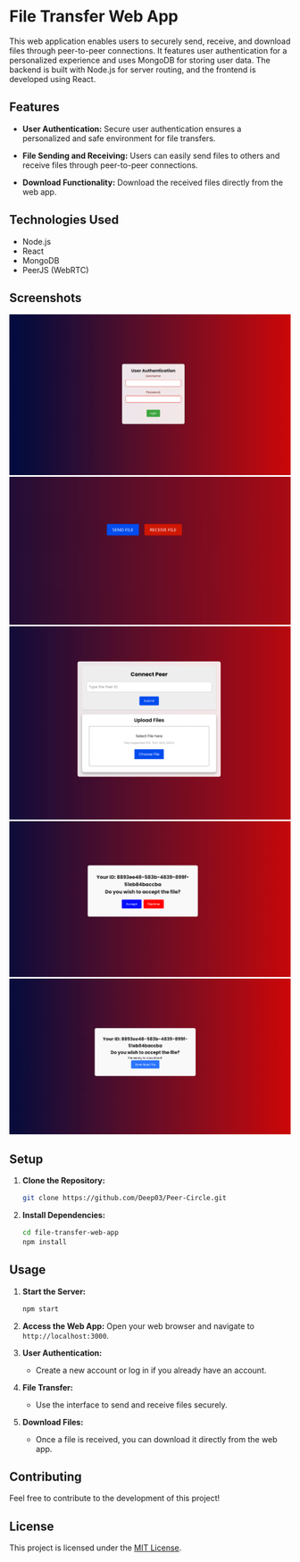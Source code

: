 # File Transfer Web App

This web application enables users to securely send, receive, and download files through peer-to-peer connections. It features user authentication for a personalized experience and uses MongoDB for storing user data. The backend is built with Node.js for server routing, and the frontend is developed using React.

## Features

- **User Authentication:** Secure user authentication ensures a personalized and safe environment for file transfers.

- **File Sending and Receiving:** Users can easily send files to others and receive files through peer-to-peer connections.

- **Download Functionality:** Download the received files directly from the web app.

## Technologies Used

- Node.js
- React
- MongoDB
- PeerJS (WebRTC)

## Screenshots

![Screenshot 1](screenshots/app1.png)
![Screenshot 2](screenshots/app2.png)
![Screenshot 1](screenshots/app3.png)
![Screenshot 2](screenshots/app4.png)
![Screenshot 1](screenshots/app5.png)


## Setup

1. **Clone the Repository:**
   ```bash
   git clone https://github.com/Deep03/Peer-Circle.git
   ```

2. **Install Dependencies:**
   ```bash
   cd file-transfer-web-app
   npm install
   ```

## Usage

1. **Start the Server:**
   ```bash
   npm start
   ```

2. **Access the Web App:**
   Open your web browser and navigate to `http://localhost:3000`.

3. **User Authentication:**
   - Create a new account or log in if you already have an account.

4. **File Transfer:**
   - Use the interface to send and receive files securely.

5. **Download Files:**
   - Once a file is received, you can download it directly from the web app.

## Contributing

Feel free to contribute to the development of this project!

## License

This project is licensed under the [MIT License](LICENSE).
```
